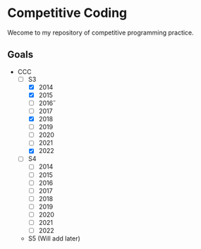 # Competitive Coding

Wecome to my repository of competitive programming practice.

## Goals
- CCC
  - [ ] S3
    - [x] 2014
    - [x] 2015
    - [ ] 2016˝
    - [ ] 2017
    - [x] 2018
    - [ ] 2019
    - [ ] 2020
    - [ ] 2021
    - [x] 2022
  - [ ] S4
    - [ ] 2014
    - [ ] 2015
    - [ ] 2016
    - [ ] 2017
    - [ ] 2018
    - [ ] 2019
    - [ ] 2020
    - [ ] 2021
    - [ ] 2022
  - S5 (Will add later)
